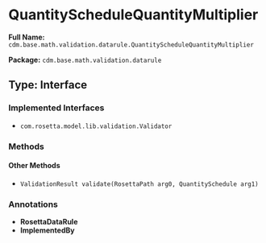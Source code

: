 # QuantityScheduleQuantityMultiplier

**Full Name:** `cdm.base.math.validation.datarule.QuantityScheduleQuantityMultiplier`

**Package:** `cdm.base.math.validation.datarule`

## Type: Interface

### Implemented Interfaces

- `com.rosetta.model.lib.validation.Validator`

### Methods

#### Other Methods

- `ValidationResult validate(RosettaPath arg0, QuantitySchedule arg1)`

### Annotations

- **RosettaDataRule**
- **ImplementedBy**

